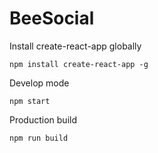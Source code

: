 # BeeSocial
Install create-react-app globally
```
npm install create-react-app -g

```
Develop mode
```
npm start
```
Production build
```
npm run build
```
